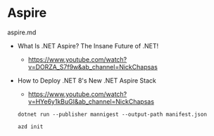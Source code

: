 # Aspire

aspire.md

*   What Is .NET Aspire? The Insane Future of .NET!

    *   https://www.youtube.com/watch?v=DORZA_S7f9w&ab_channel=NickChapsas

*   How to Deploy .NET 8's New .NET Aspire Stack

    *   https://www.youtube.com/watch?v=HYe6y1kBuGI&ab_channel=NickChapsas

    ```
    dotnet run --publisher mannigest --output-path manifest.json

    azd init
    ```
